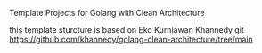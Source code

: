 Template Projects for Golang with Clean Architecture

this template sturcture is based on Eko Kurniawan Khannedy git https://github.com/khannedy/golang-clean-architecture/tree/main